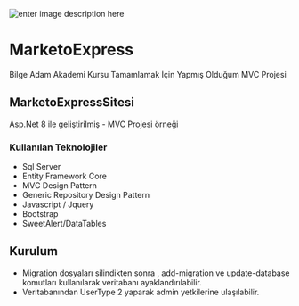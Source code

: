 ![enter image description here](https://miro.medium.com/max/750/1*zc1BKfAHkpvrZlHPbUvuYA.png)

# MarketoExpress
Bilge Adam Akademi Kursu Tamamlamak İçin Yapmış Olduğum MVC Projesi


## MarketoExpressSitesi

Asp.Net 8 ile geliştirilmiş - MVC Projesi örneği


### Kullanılan Teknolojiler
- Sql Server
- Entity Framework Core
- MVC Design Pattern
- Generic Repository Design Pattern
- Javascript / Jquery
- Bootstrap
- SweetAlert/DataTables


## Kurulum
- Migration dosyaları silindikten sonra , add-migration ve update-database komutları kullanılarak veritabanı ayaklandırılabilir.
- Veritabanından UserType 2 yaparak admin yetkilerine ulaşılabilir.


